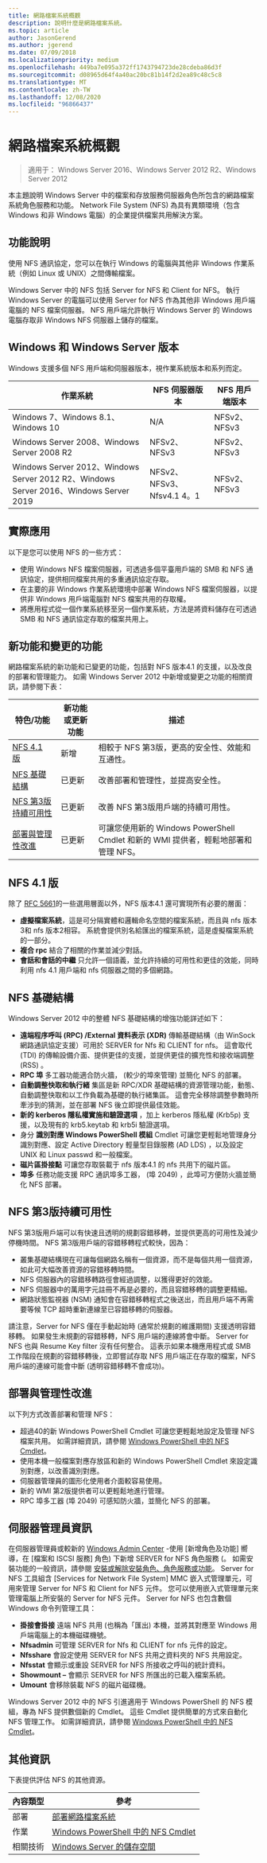 ```yaml
---
title: 網路檔案系統概觀
description: 說明什麼是網路檔案系統。
ms.topic: article
author: JasonGerend
ms.author: jgerend
ms.date: 07/09/2018
ms.localizationpriority: medium
ms.openlocfilehash: 449ba7e095a372ff1743794723de28cdeba86d3f
ms.sourcegitcommit: d08965d64f4a40ac20bc81b14f2d2ea89c48c5c8
ms.translationtype: MT
ms.contentlocale: zh-TW
ms.lasthandoff: 12/08/2020
ms.locfileid: "96866437"
---
```

# <a name="network-file-system-overview"></a>網路檔案系統概觀

>適用于： Windows Server 2016、Windows Server 2012 R2、Windows Server 2012

本主題說明 Windows Server 中的檔案和存放服務伺服器角色所包含的網路檔案系統角色服務和功能。 Network File System (NFS) 為具有異類環境（包含 Windows 和非 Windows 電腦）的企業提供檔案共用解決方案。

## <a name="feature-description"></a>功能說明

使用 NFS 通訊協定，您可以在執行 Windows 的電腦與其他非 Windows 作業系統（例如 Linux 或 UNIX）之間傳輸檔案。

Windows Server 中的 NFS 包括 Server for NFS 和 Client for NFS。 執行 Windows Server 的電腦可以使用 Server for NFS 作為其他非 Windows 用戶端電腦的 NFS 檔案伺服器。 NFS 用戶端允許執行 Windows Server 的 Windows 電腦存取非 Windows NFS 伺服器上儲存的檔案。

## <a name="windows-and-windows-server-versions"></a>Windows 和 Windows Server 版本

Windows 支援多個 NFS 用戶端和伺服器版本，視作業系統版本和系列而定。

| 作業系統 | NFS 伺服器版本 |NFS 用戶端版本|
| ----------------- | ------------------- | ----------------- |
| Windows 7、Windows 8.1、Windows 10 | N/A | NFSv2、NFSv3 |
| Windows Server 2008、Windows Server 2008 R2 | NFSv2、NFSv3 | NFSv2、NFSv3 |
| Windows Server 2012、Windows Server 2012 R2、Windows Server 2016、Windows Server 2019 | NFSv2、NFSv3、Nfsv4.1 4。1  | NFSv2、NFSv3 |

## <a name="practical-applications"></a>實際應用

以下是您可以使用 NFS 的一些方式：

- 使用 Windows NFS 檔案伺服器，可透過多個平臺用戶端的 SMB 和 NFS 通訊協定，提供相同檔案共用的多重通訊協定存取。
- 在主要的非 Windows 作業系統環境中部署 Windows NFS 檔案伺服器，以提供非 Windows 用戶端電腦對 NFS 檔案共用的存取權。
- 將應用程式從一個作業系統移至另一個作業系統，方法是將資料儲存在可透過 SMB 和 NFS 通訊協定存取的檔案共用上。

## <a name="new-and-changed-functionality"></a>新功能和變更的功能

網路檔案系統的新功能和已變更的功能，包括對 NFS 版本4.1 的支援，以及改良的部署和管理能力。 如需 Windows Server 2012 中新增或變更之功能的相關資訊，請參閱下表：

|特色/功能|新功能或更新功能|描述|
|---|---|---|
|[NFS 4.1 版](#nfs-version-41)|新增|相較于 NFS 第3版，更高的安全性、效能和互通性。|
|[NFS 基礎結構](#nfs-infrastructure)|已更新|改善部署和管理性，並提高安全性。|
|[NFS 第3版持續可用性](#nfs-version-3-continuous-availability)|已更新|改善 NFS 第3版用戶端的持續可用性。|
|[部署與管理性改進](#deployment-and-manageability-improvements)|已更新|可讓您使用新的 Windows PowerShell Cmdlet 和新的 WMI 提供者，輕鬆地部署和管理 NFS。|

## <a name="nfs-version-41"></a>NFS 4.1 版

除了 [RFC 5661](https://tools.ietf.org/html/rfc5661)的一些選用層面以外，NFS 版本4.1 還可實現所有必要的層面：

- **虛擬檔案系統**，這是可分隔實體和邏輯命名空間的檔案系統，而且與 nfs 版本3和 nfs 版本2相容。 系統會提供別名給匯出的檔案系統，這是虛擬檔案系統的一部分。
- **複合 rpc** 結合了相關的作業並減少對話。
- **會話和會話的中繼** 只允許一個語義，並允許持續的可用性和更佳的效能，同時利用 nfs 4.1 用戶端和 nfs 伺服器之間的多個網路。

## <a name="nfs-infrastructure"></a>NFS 基礎結構

Windows Server 2012 中的整體 NFS 基礎結構的增強功能詳述如下：

- **遠端程序呼叫 (RPC) /External 資料表示 (XDR)** 傳輸基礎結構（由 WinSock 網路通訊協定支援）可用於 SERVER for Nfs 和 CLIENT for nfs。 這會取代 (TDI) 的傳輸設備介面、提供更佳的支援，並提供更佳的擴充性和接收端調整 (RSS) 。
- **RPC 埠** 多工器功能適合防火牆， (較少的埠來管理) 並簡化 NFS 的部署。
- **自動調整快取和執行緒** 集區是新 RPC/XDR 基礎結構的資源管理功能，動態、自動調整快取和以工作負載為基礎的執行緒集區。 這會完全移除調整參數時所牽涉到的猜測，並在部署 NFS 後立即提供最佳效能。
- **新的 kerberos 隱私權實施和驗證選項** ，加上 kerberos 隱私權 (Krb5p) 支援，以及現有的 krb5.keytab 和 krb5i 驗證選項。
- 身分 **識別對應 Windows PowerShell 模組** Cmdlet 可讓您更輕鬆地管理身分識別對應、設定 Active Directory 輕量型目錄服務 (AD LDS) ，以及設定 UNIX 和 Linux passwd 和一般檔案。
- **磁片區掛接點** 可讓您存取裝載于 nfs 版本4.1 的 nfs 共用下的磁片區。
- **埠多** 任務功能支援 RPC 通訊埠多工器， (埠 2049) ，此埠可方便防火牆並簡化 NFS 部署。

## <a name="nfs-version-3-continuous-availability"></a>NFS 第3版持續可用性

NFS 第3版用戶端可以有快速且透明的規劃容錯移轉，並提供更高的可用性及減少停機時間。 NFS 第3版用戶端的容錯移轉程式較快，因為：

- 叢集基礎結構現在可讓每個網路名稱有一個資源，而不是每個共用一個資源，如此可大幅改善資源的容錯移轉時間。
- NFS 伺服器內的容錯移轉路徑會經過調整，以獲得更好的效能。
- NFS 伺服器中的萬用字元註冊不再是必要的，而且容錯移轉的調整更精細。
- 網路狀態監視器 (NSM) 通知會在容錯移轉程式之後送出，而且用戶端不再需要等候 TCP 超時重新連線至已容錯移轉的伺服器。

請注意，Server for NFS 僅在手動起始時 (通常於規劃的維護期間) 支援透明容錯移轉。 如果發生未規劃的容錯移轉，NFS 用戶端的連線將會中斷。 Server for NFS 也與 Resume Key filter 沒有任何整合。 這表示如果本機應用程式或 SMB 工作階段在規劃的容錯移轉後，立即嘗試存取 NFS 用戶端正在存取的檔案，NFS 用戶端的連線可能會中斷 (透明容錯移轉不會成功)。

## <a name="deployment-and-manageability-improvements"></a>部署與管理性改進

以下列方式改善部署和管理 NFS：

- 超過40的新 Windows PowerShell Cmdlet 可讓您更輕鬆地設定及管理 NFS 檔案共用。 如需詳細資訊，請參閱 [Windows PowerShell 中的 NFS Cmdlet](/powershell/module/nfs/)。
- 使用本機一般檔案對應存放區和新的 Windows PowerShell Cmdlet 來設定識別對應，以改善識別對應。
- 伺服器管理員的圖形化使用者介面較容易使用。
- 新的 WMI 第2版提供者可以更輕鬆地進行管理。
- RPC 埠多工器 (埠 2049) 可感知防火牆，並簡化 NFS 的部署。

## <a name="server-manager-information"></a>伺服器管理員資訊

在伺服器管理員或較新的 [Windows Admin Center](../../manage/windows-admin-center/overview.md) -使用 [新增角色及功能] 嚮導，在 [檔案和 ISCSI 服務] 角色) 下新增 SERVER for NFS 角色服務 (。 如需安裝功能的一般資訊，請參閱 [安裝或解除安裝角色、角色服務或功能](</previous-versions/windows/it-pro/windows-server-2012-R2-and-2012/hh831809(v=ws.11)>)。 Server for NFS 工具組含 [Services for Network File System] MMC 嵌入式管理單元，可用來管理 Server for NFS 和 Client for NFS 元件。 您可以使用嵌入式管理單元來管理電腦上所安裝的 Server for NFS 元件。 Server for NFS 也包含數個 Windows 命令列管理工具：

- **掛接會掛接** 遠端 NFS 共用 (也稱為「匯出) 本機，並將其對應至 Windows 用戶端電腦上的本機磁碟機號。
- **Nfsadmin** 可管理 SERVER for Nfs 和 CLIENT for nfs 元件的設定。
- **Nfsshare** 會設定使用 SERVER for NFS 共用之資料夾的 NFS 共用設定。
- **Nfsstat** 會顯示或重設 SERVER for NFS 所接收之呼叫的統計資料。
- **Showmount –** 會顯示 SERVER for NFS 所匯出的已載入檔案系統。
- **Umount** 會移除裝載 NFS 的磁片磁碟機。

Windows Server 2012 中的 NFS 引進適用于 Windows PowerShell 的 NFS 模組，專為 NFS 提供數個新的 Cmdlet。 這些 Cmdlet 提供簡單的方式來自動化 NFS 管理工作。 如需詳細資訊，請參閱 [Windows PowerShell 中的 NFS Cmdlet](/powershell/module/nfs/)。

## <a name="additional-information"></a>其他資訊

下表提供評估 NFS 的其他資源。

|內容類型|參考|
|---|---|
|部署|[部署網路檔案系統](deploy-nfs.md)|
|作業|[Windows PowerShell 中的 NFS Cmdlet](/powershell/module/nfs/)|
|相關技術|[Windows Server 的儲存空間](../storage.yml)|
